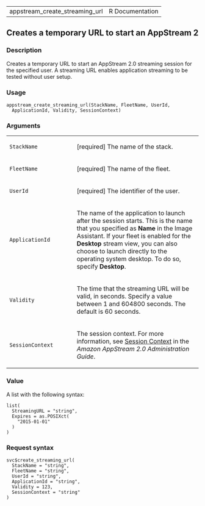 <table style="width: 100%;">
<tbody>
<tr class="odd">
<td>appstream_create_streaming_url</td>
<td style="text-align: right;">R Documentation</td>
</tr>
</tbody>
</table>

## Creates a temporary URL to start an AppStream 2

### Description

Creates a temporary URL to start an AppStream 2.0 streaming session for
the specified user. A streaming URL enables application streaming to be
tested without user setup.

### Usage

    appstream_create_streaming_url(StackName, FleetName, UserId,
      ApplicationId, Validity, SessionContext)

### Arguments

<table>
<colgroup>
<col style="width: 35%" />
<col style="width: 65%" />
</colgroup>
<tbody>
<tr class="odd">
<td><code
id="appstream_create_streaming_url_:_StackName">StackName</code></td>
<td><p>[required] The name of the stack.</p></td>
</tr>
<tr class="even">
<td><code
id="appstream_create_streaming_url_:_FleetName">FleetName</code></td>
<td><p>[required] The name of the fleet.</p></td>
</tr>
<tr class="odd">
<td><code
id="appstream_create_streaming_url_:_UserId">UserId</code></td>
<td><p>[required] The identifier of the user.</p></td>
</tr>
<tr class="even">
<td><code
id="appstream_create_streaming_url_:_ApplicationId">ApplicationId</code></td>
<td><p>The name of the application to launch after the session starts.
This is the name that you specified as <strong>Name</strong> in the
Image Assistant. If your fleet is enabled for the
<strong>Desktop</strong> stream view, you can also choose to launch
directly to the operating system desktop. To do so, specify
<strong>Desktop</strong>.</p></td>
</tr>
<tr class="odd">
<td><code
id="appstream_create_streaming_url_:_Validity">Validity</code></td>
<td><p>The time that the streaming URL will be valid, in seconds.
Specify a value between 1 and 604800 seconds. The default is 60
seconds.</p></td>
</tr>
<tr class="even">
<td><code
id="appstream_create_streaming_url_:_SessionContext">SessionContext</code></td>
<td><p>The session context. For more information, see <a
href="https://docs.aws.amazon.com/appstream2/latest/developerguide/managing-stacks-fleets.html#managing-stacks-fleets-parameters">Session
Context</a> in the <em>Amazon AppStream 2.0 Administration
Guide</em>.</p></td>
</tr>
</tbody>
</table>

### Value

A list with the following syntax:

    list(
      StreamingURL = "string",
      Expires = as.POSIXct(
        "2015-01-01"
      )
    )

### Request syntax

    svc$create_streaming_url(
      StackName = "string",
      FleetName = "string",
      UserId = "string",
      ApplicationId = "string",
      Validity = 123,
      SessionContext = "string"
    )
